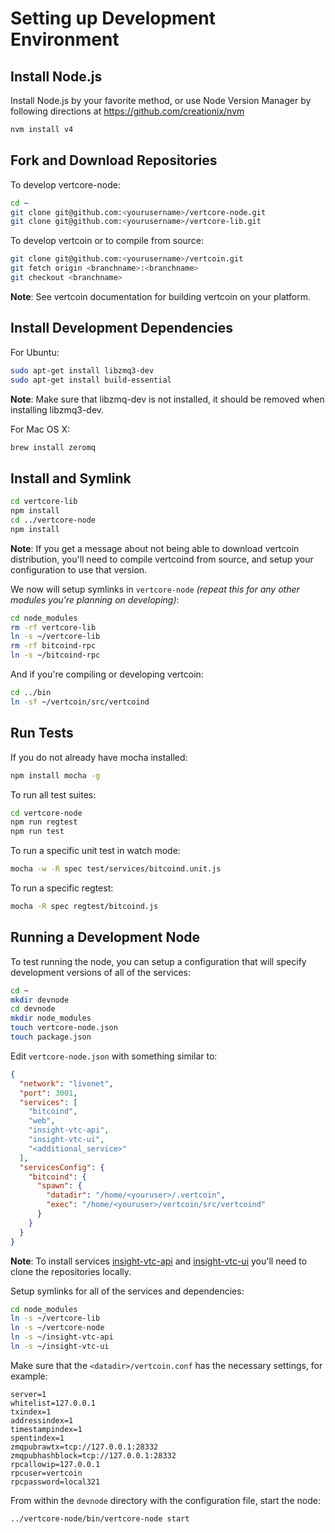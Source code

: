 # Setting up Development Environment

## Install Node.js

Install Node.js by your favorite method, or use Node Version Manager by following directions at https://github.com/creationix/nvm

```bash
nvm install v4
```

## Fork and Download Repositories

To develop vertcore-node:

```bash
cd ~
git clone git@github.com:<yourusername>/vertcore-node.git
git clone git@github.com:<yourusername>/vertcore-lib.git
```

To develop vertcoin or to compile from source:

```bash
git clone git@github.com:<yourusername>/vertcoin.git
git fetch origin <branchname>:<branchname>
git checkout <branchname>
```
**Note**: See vertcoin documentation for building vertcoin on your platform.


## Install Development Dependencies

For Ubuntu:
```bash
sudo apt-get install libzmq3-dev
sudo apt-get install build-essential
```
**Note**: Make sure that libzmq-dev is not installed, it should be removed when installing libzmq3-dev.


For Mac OS X:
```bash
brew install zeromq
```

## Install and Symlink

```bash
cd vertcore-lib
npm install
cd ../vertcore-node
npm install
```
**Note**: If you get a message about not being able to download vertcoin distribution, you'll need to compile vertcoind from source, and setup your configuration to use that version.


We now will setup symlinks in `vertcore-node` *(repeat this for any other modules you're planning on developing)*:
```bash
cd node_modules
rm -rf vertcore-lib
ln -s ~/vertcore-lib
rm -rf bitcoind-rpc
ln -s ~/bitcoind-rpc
```

And if you're compiling or developing vertcoin:
```bash
cd ../bin
ln -sf ~/vertcoin/src/vertcoind
```

## Run Tests

If you do not already have mocha installed:
```bash
npm install mocha -g
```

To run all test suites:
```bash
cd vertcore-node
npm run regtest
npm run test
```

To run a specific unit test in watch mode:
```bash
mocha -w -R spec test/services/bitcoind.unit.js
```

To run a specific regtest:
```bash
mocha -R spec regtest/bitcoind.js
```

## Running a Development Node

To test running the node, you can setup a configuration that will specify development versions of all of the services:

```bash
cd ~
mkdir devnode
cd devnode
mkdir node_modules
touch vertcore-node.json
touch package.json
```

Edit `vertcore-node.json` with something similar to:
```json
{
  "network": "livenet",
  "port": 3001,
  "services": [
    "bitcoind",
    "web",
    "insight-vtc-api",
    "insight-vtc-ui",
    "<additional_service>"
  ],
  "servicesConfig": {
    "bitcoind": {
      "spawn": {
        "datadir": "/home/<youruser>/.vertcoin",
        "exec": "/home/<youruser>/vertcoin/src/vertcoind"
      }
    }
  }
}
```

**Note**: To install services [insight-vtc-api](https://github.com/Cubey2019/insight-vtc-api) and [insight-vtc-ui](https://github.com/Cubey2019/insight-vtc-ui) you'll need to clone the repositories locally.

Setup symlinks for all of the services and dependencies:

```bash
cd node_modules
ln -s ~/vertcore-lib
ln -s ~/vertcore-node
ln -s ~/insight-vtc-api
ln -s ~/insight-vtc-ui
```

Make sure that the `<datadir>/vertcoin.conf` has the necessary settings, for example:
```
server=1
whitelist=127.0.0.1
txindex=1
addressindex=1
timestampindex=1
spentindex=1
zmqpubrawtx=tcp://127.0.0.1:28332
zmqpubhashblock=tcp://127.0.0.1:28332
rpcallowip=127.0.0.1
rpcuser=vertcoin
rpcpassword=local321
```

From within the `devnode` directory with the configuration file, start the node:
```bash
../vertcore-node/bin/vertcore-node start
```